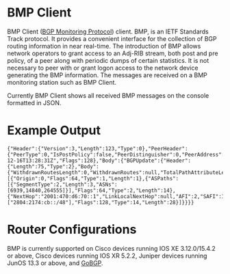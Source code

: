 # BMP Client

BMP Client ([BGP Monitoring Protocol](https://tools.ietf.org/html/rfc7854)) client. BMP, is an IETF Standards Track protocol. It provides a convenient interface for the collection of BGP routing information in near real-time. The introduction of BMP allows network operators to grant access to an Adj-RIB stream, both post and pre policy, of a peer along with periodic dumps of certain statistics. It is not necessary to peer with or grant logon access to the network device generating the BMP information. The messages are received on a BMP monitoring station such as BMP Client.

Currently BMP Client shows all received BMP messages on the console formatted in JSON. 

# Example Output
```
{"Header":{"Version":3,"Length":123,"Type":0},"PeerHeader":{"PeerType":0,"IsPostPolicy":false,"PeerDistinguisher":0,"PeerAddress":"2001:470:d6:70::1","PeerAS":6939,"PeerBGPId":"64.71.128.26","Timestamp":"2016-12-16T13:28:31Z","Flags":128},"Body":{"BGPUpdate":{"Header":{"Length":75,"Type":2},"Body":{"WithdrawnRoutesLength":0,"WithdrawnRoutes":null,"TotalPathAttributeLength":52,"PathAttributes":[{"Origin":0,"Flags":64,"Type":1,"Length":1},{"ASPaths":[{"SegmentType":2,"Length":3,"ASNs":[6939,14840,264555]}],"Flags":64,"Type":2,"Length":14},{"NextHop":"2001:470:d6:70::1","LinkLocalNextHop":null,"AFI":2,"SAFI":1,"Value":["2804:2174:cb::/48"],"Flags":128,"Type":14,"Length":28}]}}}}
```

# Router Configurations

BMP is currently supported on Cisco devices running IOS XE 3.12.0/15.4.2 or above, Cisco devices running IOS XR 5.2.2, Juniper devices running JunOS 13.3 or above, and [GoBGP](http://osrg.github.io/gobgp/).
